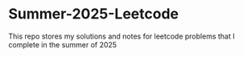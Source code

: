 # Summer-2025-Leetcode
This repo stores my solutions and notes for leetcode problems that I complete in the summer of 2025
